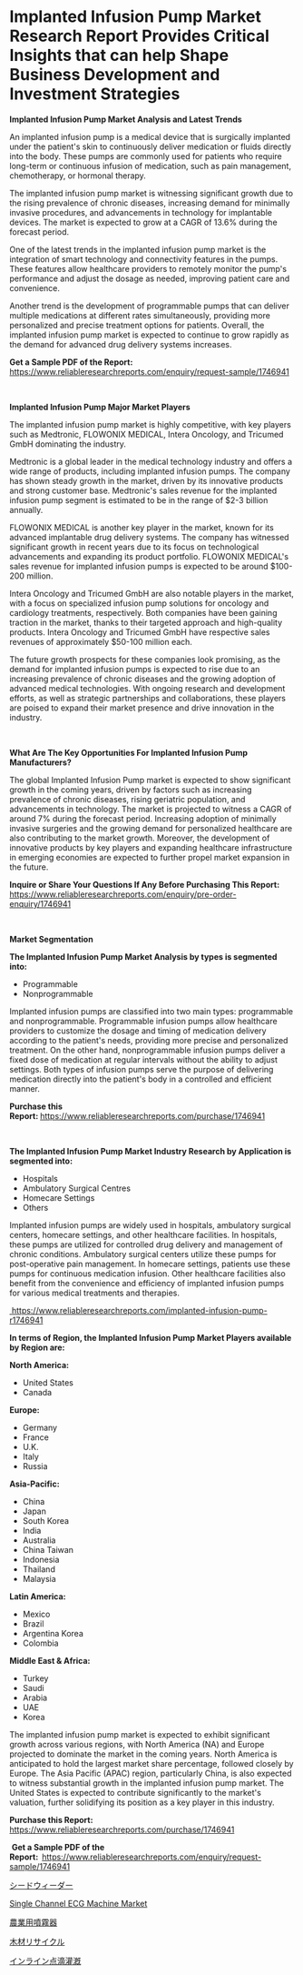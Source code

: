 <p><h1>Implanted Infusion Pump Market Research Report Provides Critical Insights that can help Shape Business Development and Investment Strategies</h1></p><p><strong>Implanted Infusion Pump Market Analysis and Latest Trends</strong></p>
<p><p>An implanted infusion pump is a medical device that is surgically implanted under the patient's skin to continuously deliver medication or fluids directly into the body. These pumps are commonly used for patients who require long-term or continuous infusion of medication, such as pain management, chemotherapy, or hormonal therapy.</p><p>The implanted infusion pump market is witnessing significant growth due to the rising prevalence of chronic diseases, increasing demand for minimally invasive procedures, and advancements in technology for implantable devices. The market is expected to grow at a CAGR of 13.6% during the forecast period.</p><p>One of the latest trends in the implanted infusion pump market is the integration of smart technology and connectivity features in the pumps. These features allow healthcare providers to remotely monitor the pump's performance and adjust the dosage as needed, improving patient care and convenience.</p><p>Another trend is the development of programmable pumps that can deliver multiple medications at different rates simultaneously, providing more personalized and precise treatment options for patients. Overall, the implanted infusion pump market is expected to continue to grow rapidly as the demand for advanced drug delivery systems increases.</p></p>
<p><strong>Get a Sample PDF of the Report:&nbsp;</strong> <a href="https://www.reliableresearchreports.com/enquiry/request-sample/1746941">https://www.reliableresearchreports.com/enquiry/request-sample/1746941</a></p>
<p>&nbsp;</p>
<p><strong>Implanted Infusion Pump Major Market Players</strong></p>
<p><p>The implanted infusion pump market is highly competitive, with key players such as Medtronic, FLOWONIX MEDICAL, Intera Oncology, and Tricumed GmbH dominating the industry. </p><p>Medtronic is a global leader in the medical technology industry and offers a wide range of products, including implanted infusion pumps. The company has shown steady growth in the market, driven by its innovative products and strong customer base. Medtronic's sales revenue for the implanted infusion pump segment is estimated to be in the range of $2-3 billion annually.</p><p>FLOWONIX MEDICAL is another key player in the market, known for its advanced implantable drug delivery systems. The company has witnessed significant growth in recent years due to its focus on technological advancements and expanding its product portfolio. FLOWONIX MEDICAL's sales revenue for implanted infusion pumps is expected to be around $100-200 million.</p><p>Intera Oncology and Tricumed GmbH are also notable players in the market, with a focus on specialized infusion pump solutions for oncology and cardiology treatments, respectively. Both companies have been gaining traction in the market, thanks to their targeted approach and high-quality products. Intera Oncology and Tricumed GmbH have respective sales revenues of approximately $50-100 million each.</p><p>The future growth prospects for these companies look promising, as the demand for implanted infusion pumps is expected to rise due to an increasing prevalence of chronic diseases and the growing adoption of advanced medical technologies. With ongoing research and development efforts, as well as strategic partnerships and collaborations, these players are poised to expand their market presence and drive innovation in the industry.</p></p>
<p>&nbsp;</p>
<p><strong>What Are The Key Opportunities For Implanted Infusion Pump Manufacturers?</strong></p>
<p><p>The global Implanted Infusion Pump market is expected to show significant growth in the coming years, driven by factors such as increasing prevalence of chronic diseases, rising geriatric population, and advancements in technology. The market is projected to witness a CAGR of around 7% during the forecast period. Increasing adoption of minimally invasive surgeries and the growing demand for personalized healthcare are also contributing to the market growth. Moreover, the development of innovative products by key players and expanding healthcare infrastructure in emerging economies are expected to further propel market expansion in the future.</p></p>
<p><strong>Inquire or Share Your Questions If Any Before Purchasing This Report:</strong> <a href="https://www.reliableresearchreports.com/enquiry/pre-order-enquiry/1746941">https://www.reliableresearchreports.com/enquiry/pre-order-enquiry/1746941</a></p>
<p>&nbsp;</p>
<p><strong>Market Segmentation</strong></p>
<p><strong>The Implanted Infusion Pump Market Analysis by types is segmented into:</strong></p>
<p><ul><li>Programmable</li><li>Nonprogrammable</li></ul></p>
<p><p>Implanted infusion pumps are classified into two main types: programmable and nonprogrammable. Programmable infusion pumps allow healthcare providers to customize the dosage and timing of medication delivery according to the patient's needs, providing more precise and personalized treatment. On the other hand, nonprogrammable infusion pumps deliver a fixed dose of medication at regular intervals without the ability to adjust settings. Both types of infusion pumps serve the purpose of delivering medication directly into the patient's body in a controlled and efficient manner.</p></p>
<p><strong>Purchase this Report:&nbsp;</strong><a href="https://www.reliableresearchreports.com/purchase/1746941">https://www.reliableresearchreports.com/purchase/1746941</a></p>
<p>&nbsp;</p>
<p><strong>The Implanted Infusion Pump Market Industry Research by Application is segmented into:</strong></p>
<p><ul><li>Hospitals</li><li>Ambulatory Surgical Centres</li><li>Homecare Settings</li><li>Others</li></ul></p>
<p><p>Implanted infusion pumps are widely used in hospitals, ambulatory surgical centers, homecare settings, and other healthcare facilities. In hospitals, these pumps are utilized for controlled drug delivery and management of chronic conditions. Ambulatory surgical centers utilize these pumps for post-operative pain management. In homecare settings, patients use these pumps for continuous medication infusion. Other healthcare facilities also benefit from the convenience and efficiency of implanted infusion pumps for various medical treatments and therapies.</p></p>
<p><a href="https://www.reliableresearchreports.com/implanted-infusion-pump-r1746941">&nbsp;https://www.reliableresearchreports.com/implanted-infusion-pump-r1746941</a></p>
<p><strong>In terms of Region, the Implanted Infusion Pump Market Players available by Region are:</strong></p>
<p>
    <p> <strong> North America: </strong>
        <ul>
            <li>United States</li>
            <li>Canada</li>
        </ul>
        </p> 
    <p> <strong> Europe: </strong>
        <ul>
            <li>Germany</li>
            <li>France</li>
            <li>U.K.</li>
            <li>Italy</li>
            <li>Russia</li>
        </ul>
        </p> 
    <p> <strong> Asia-Pacific: </strong>
        <ul>
            <li>China</li>
            <li>Japan</li>
            <li>South Korea</li>
            <li>India</li>
            <li>Australia</li>
            <li>China Taiwan</li>
            <li>Indonesia</li>
            <li>Thailand</li>
            <li>Malaysia</li>
        </ul>
        </p> 
    <p> <strong> Latin America: </strong>
        <ul>
            <li>Mexico</li>
            <li>Brazil</li>
            <li>Argentina Korea</li>
            <li>Colombia</li>
        </ul>
        </p> 
    <p> <strong> Middle East & Africa: </strong>
        <ul>
            <li>Turkey</li>
            <li>Saudi</li>
            <li>Arabia</li>
            <li>UAE</li>
            <li>Korea</li>
        </ul>
    </p>
    </p>
<p><p>The implanted infusion pump market is expected to exhibit significant growth across various regions, with North America (NA) and Europe projected to dominate the market in the coming years. North America is anticipated to hold the largest market share percentage, followed closely by Europe. The Asia Pacific (APAC) region, particularly China, is also expected to witness substantial growth in the implanted infusion pump market. The United States is expected to contribute significantly to the market's valuation, further solidifying its position as a key player in this industry.</p></p>
<p><strong>Purchase this Report: </strong><a href="https://www.reliableresearchreports.com/purchase/1746941">https://www.reliableresearchreports.com/purchase/1746941</a></p>
<p>&nbsp;<strong>Get a Sample PDF of the Report:&nbsp;&nbsp;</strong><a href="https://www.reliableresearchreports.com/enquiry/request-sample/1746941">https://www.reliableresearchreports.com/enquiry/request-sample/1746941</a></p>
<p><strong></strong></p>
<p><p><a href="https://medium.com/@saigekulas/%E3%82%B7%E3%83%BC%E3%83%89%E3%82%A6%E3%82%A3%E3%83%BC%E3%83%80%E3%83%BC%E5%B8%82%E5%A0%B4%E8%A6%8F%E6%A8%A1-%E5%B8%82%E5%A0%B4%E5%B1%95%E6%9C%9B%E3%81%A8%E5%B8%82%E5%A0%B4%E4%BA%88%E6%B8%AC-2024%E5%B9%B4%E3%81%8B%E3%82%892031%E5%B9%B4%E3%81%BE%E3%81%A7-435f3e75db41">シードウィーダー</a></p><p><a href="https://github.com/wusalecollins540tpqoz/Market-Research-Report-List-2/blob/main/single-channel-ecg-machine-market.md">Single Channel ECG Machine Market</a></p><p><a href="https://github.com/RudyBoyer2017/Market-Research-Report-List-1/blob/main/878933149026.md">農業用噴霧器</a></p><p><a href="https://medium.com/@jasohung45456/%E6%9C%A8%E6%9D%90%E3%83%AA%E3%82%B5%E3%82%A4%E3%82%AF%E3%83%AB%E5%B8%82%E5%A0%B4%E5%88%86%E6%9E%90-%E3%81%9D%E3%81%AEcagr-%E5%B8%82%E5%A0%B4%E3%82%BB%E3%82%B0%E3%83%A1%E3%83%B3%E3%83%86%E3%83%BC%E3%82%B7%E3%83%A7%E3%83%B3-%E3%81%8A%E3%82%88%E3%81%B3%E3%82%B0%E3%83%AD%E3%83%BC%E3%83%90%E3%83%AB%E7%94%A3%E6%A5%AD%E6%A6%82%E8%A6%81-c6cc42a3064b">木材リサイクル</a></p><p><a href="https://github.com/lababdou/Market-Research-Report-List-3/blob/main/801042749027.md">インライン点滴灌漑</a></p></p>